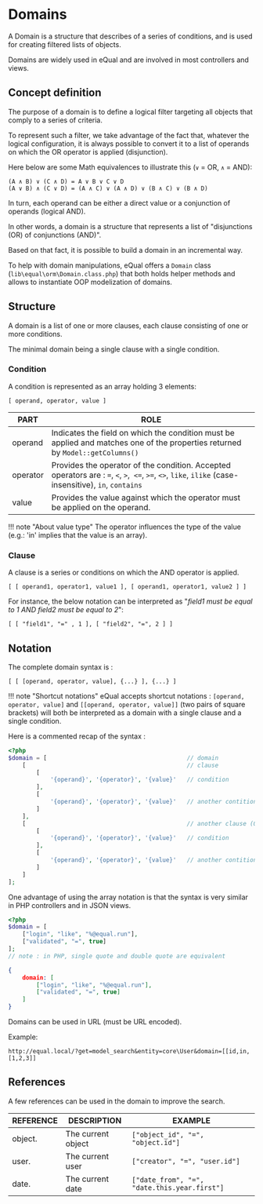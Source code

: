 # Domains

A Domain is a structure that describes of a series of conditions, and is used for creating filtered lists of objects.

Domains are widely used in eQual and are involved in most controllers and views. 



## Concept definition

The purpose of a domain is to define a logical filter targeting all objects that comply to a series of criteria.

To represent such a filter, we take advantage of the fact that, whatever the logical configuration, it is always possible to convert it to a list of operands on which the OR operator is applied (disjunction).

Here below are some Math equivalences to illustrate this (`∨` = OR, `∧` =  AND):

```
(A ∧ B) ∨ (C ∧ D) = A ∨ B ∨ C ∨ D
(A ∨ B) ∧ (C ∨ D) = (A ∧ C) ∨ (A ∧ D) ∨ (B ∧ C) ∨ (B ∧ D)
```

In turn, each operand can be either a direct value or a conjunction of operands (logical AND).

In other words, a domain is a structure that represents a list of "disjunctions (OR) of conjunctions (AND)".

Based on that fact, it is possible to build a domain in an incremental way.

To help with domain manipulations, eQual offers a `Domain` class (`lib\equal\orm\Domain.class.php`) that both holds helper methods and allows to instantiate OOP modelization of domains.



## Structure

A domain is a list of one or more clauses, each clause consisting of one or more conditions.

The minimal domain being a single clause with a single condition.

### Condition

A condition is represented as an array holding 3 elements:

```
[ operand, operator, value ]
```

| **PART**  | **ROLE**                            |
| --------- | ----------------------------------- |
| operand   | Indicates the field on which the condition must be applied and matches one of the properties returned by `Model::getColumns()` |
| operator  | Provides the operator of the condition. Accepted operators are : `=`, `<`, `>`,` <=`, `>=`, `<>`, `like`, `ilike` (case-insensitive), `in`, `contains` |
| value  | Provides the value against which the operator must be applied on the operand. |

!!! note "About value type"
    The operator influences the type of the value (e.g.: 'in' implies that the value is an array).


### Clause

A clause is a series or conditions on which the AND operator is applied.

```
[ [ operand1, operator1, value1 ], [ operand1, operator1, value2 ] ]
```



For instance, the below notation can be interpreted as "*field1 must be equal to 1 AND field2 must be equal to 2*":

```
[ [ "field1", "=" , 1 ], [ "field2", "=", 2 ] ]
```



## Notation

The complete domain syntax is : 

``` 
[ [ [operand, operator, value], {...} ], {...} ]
```



!!! note "Shortcut notations"
    eQual accepts shortcut notations : `[operand, operator, value]` and `[[operand, operator, value]]` (two pairs of square brackets) will both be interpreted as a domain with a single clause and a single condition.



Here is a commented recap of the syntax : 


```php
<?php
$domain = [                                        // domain
	[                                              // clause
		[
			'{operand}', '{operator}', '{value}'   // condition
		],
		[
			'{operand}', '{operator}', '{value}'   // another contition (AND)
		]
	],
	[		                                       // another clause (OR)
		[
			'{operand}', '{operator}', '{value}'   // condition
		],
		[
			'{operand}', '{operator}', '{value}'   // another contition (AND)
		]
	]
];
```



One advantage of using the array notation is that the syntax is very similar in PHP controllers and in JSON views.

```php
<?php
$domain = [
	["login", "like", "%@equal.run"],
	["validated", "=", true]
];
// note : in PHP, single quote and double quote are equivalent
```
```json
{
	domain: [
        ["login", "like", "%@equal.run"],
        ["validated", "=", true]
    ]
}
```



Domains can be used in URL (must be URL encoded).

Example:
```http
http://equal.local/?get=model_search&entity=core\User&domain=[[id,in,[1,2,3]]
```

## References

A few references can be used in the domain to improve the search.

| **REFERENCE** | **DESCRIPTION**    | **EXAMPLE**                                  |
| ------------- | ------------------ | -------------------------------------------- |
| object.       | The current object | `["object_id", "=", "object.id"]`            |
| user.         | The current user   | `["creator", "=", "user.id"]`                |
| date.         | The current date   | `["date_from", "=", "date.this.year.first"]` |







